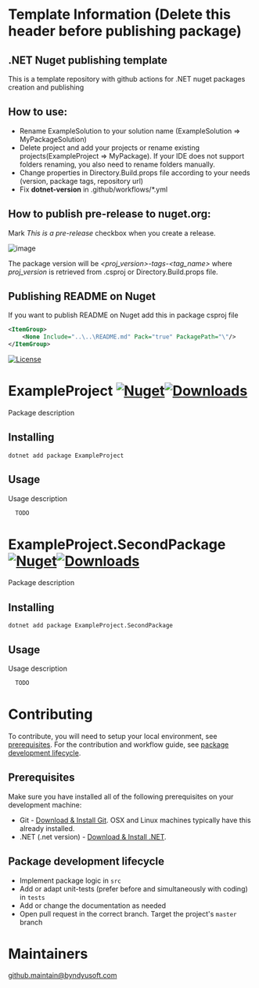 # Template Information (Delete this header before publishing package)

## .NET Nuget publishing template
This is a template repository with github actions for .NET nuget packages creation and publishing

## How to use:
- Rename ExampleSolution to your solution name (ExampleSolution => MyPackageSolution)
- Delete project and add your projects or rename existing projects(ExampleProject => MyPackage). If your IDE does not support folders renaming, you also need to rename folders manually. 
- Change properties in Directory.Build.props file according to your needs (version, package tags, repository url)
- Fix **dotnet-version** in .github/workflows/\*.yml

## How to publish pre-release to nuget.org:

Mark *This is a pre-release* checkbox when you create a release.

![image](https://user-images.githubusercontent.com/38452272/184600138-abc74f6e-3c7e-4c0a-ad51-426473f02917.png)

The package version will be *<proj_version>-tags-<tag_name>* where *proj_version* is retrieved from .csproj or Directory.Build.props file.

## Publishing README on Nuget 
If you want to publish README on Nuget add this in package csproj file
``` xml
<ItemGroup>
    <None Include="..\..\README.md" Pack="true" PackagePath="\"/>
</ItemGroup>
```

[![License](https://img.shields.io/badge/License-Apache--2.0-blue.svg)](https://opensource.org/licenses/Apache-2.0)
# ExampleProject [![Nuget](https://img.shields.io/nuget/v/ExampleProject.svg)](https://www.nuget.org/packages/ExampleProject/)[![Downloads](https://img.shields.io/nuget/dt/ExampleProject.svg)](https://www.nuget.org/packages/ExampleProject/)

Package description

## Installing

```shell
dotnet add package ExampleProject
```

## Usage

Usage description

```csharp
  TODO
```

# ExampleProject.SecondPackage [![Nuget](https://img.shields.io/nuget/v/ExampleProject.SecondPackage.svg)](https://www.nuget.org/packages/ExampleProject.SecondPackage/)[![Downloads](https://img.shields.io/nuget/dt/ExampleProject.SecondPackage.svg)](https://www.nuget.org/packages/ExampleProject.SecondPackage/)

Package description

## Installing

```shell
dotnet add package ExampleProject.SecondPackage
```

## Usage

Usage description

```csharp
  TODO
```

# Contributing

To contribute, you will need to setup your local environment, see [prerequisites](#prerequisites). For the contribution and workflow guide, see [package development lifecycle](#package-development-lifecycle).

## Prerequisites

Make sure you have installed all of the following prerequisites on your development machine:

- Git - [Download & Install Git](https://git-scm.com/downloads). OSX and Linux machines typically have this already installed.
- .NET (.net version) - [Download & Install .NET](https://dotnet.microsoft.com/en-us/download/dotnet/).

## Package development lifecycle

- Implement package logic in `src`
- Add or adapt unit-tests (prefer before and simultaneously with coding) in `tests`
- Add or change the documentation as needed
- Open pull request in the correct branch. Target the project's `master` branch

# Maintainers
[github.maintain@byndyusoft.com](mailto:github.maintain@byndyusoft.com)